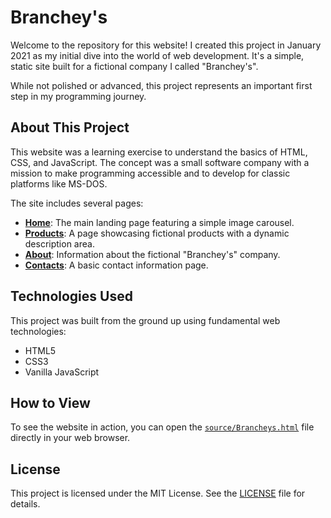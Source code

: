 # Branchey's

Welcome to the repository for this website! I created this project in January 2021 as my initial dive into the world of web development. It's a simple, static site built for a fictional company I called "Branchey's".

While not polished or advanced, this project represents an important first step in my programming journey.

## About This Project

This website was a learning exercise to understand the basics of HTML, CSS, and JavaScript. The concept was a small software company with a mission to make programming accessible and to develop for classic platforms like MS-DOS.

The site includes several pages:

- **[Home](source/Brancheys.html)**: The main landing page featuring a simple image carousel.
- **[Products](source/Subpages/Products.html)**: A page showcasing fictional products with a dynamic description area.
- **[About](source/Subpages/About.html)**: Information about the fictional "Branchey's" company.
- **[Contacts](source/Subpages/Contacts.html)**: A basic contact information page.

## Technologies Used

This project was built from the ground up using fundamental web technologies:

- HTML5
- CSS3
- Vanilla JavaScript

## How to View

To see the website in action, you can open the [`source/Brancheys.html`](source/Brancheys.html) file directly in your web browser.

## License

This project is licensed under the MIT License. See the [LICENSE](LICENSE) file for details.
